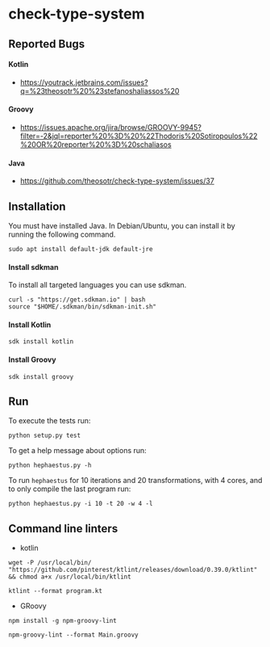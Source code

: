 check-type-system
=================

Reported Bugs
-------------

#### Kotlin

* <https://youtrack.jetbrains.com/issues?q=%23theosotr%20%23stefanoshaliassos%20>

#### Groovy

* <https://issues.apache.org/jira/browse/GROOVY-9945?filter=-2&jql=reporter%20%3D%20%22Thodoris%20Sotiropoulos%22%20OR%20reporter%20%3D%20schaliasos>

#### Java

* <https://github.com/theosotr/check-type-system/issues/37>

Installation
------------

You must have installed Java.
In Debian/Ubuntu, you can install it
by running the following command.

```
sudo apt install default-jdk default-jre
```

#### Install sdkman

To install all targeted languages you can use sdkman.

```
curl -s "https://get.sdkman.io" | bash
source "$HOME/.sdkman/bin/sdkman-init.sh"
```

#### Install Kotlin

```
sdk install kotlin
```

#### Install Groovy

```
sdk install groovy
```

Run
---

To execute the tests run:

```
python setup.py test
```

To get a help message about options run:

```
python hephaestus.py -h
```

To run `hephaestus` for 10 iterations and 20 transformations,
 with 4 cores, and to only compile the last program run:

```
python hephaestus.py -i 10 -t 20 -w 4 -l
```

Command line linters
--------------------

* kotlin

```
wget -P /usr/local/bin/ "https://github.com/pinterest/ktlint/releases/download/0.39.0/ktlint" && chmod a+x /usr/local/bin/ktlint

ktlint --format program.kt
```

* GRoovy

```
npm install -g npm-groovy-lint

npm-groovy-lint --format Main.groovy
```
